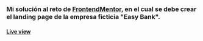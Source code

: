### Mi solución al reto de [FrontendMentor](https://www.frontendmentor.io/challenges/easybank-landing-page-WaUhkoDN), en el cual se debe crear el landing page de la empresa ficticia "Easy Bank".

#### [Live view](https://easybank-landing-git-main.lamaolo.vercel.app/)
